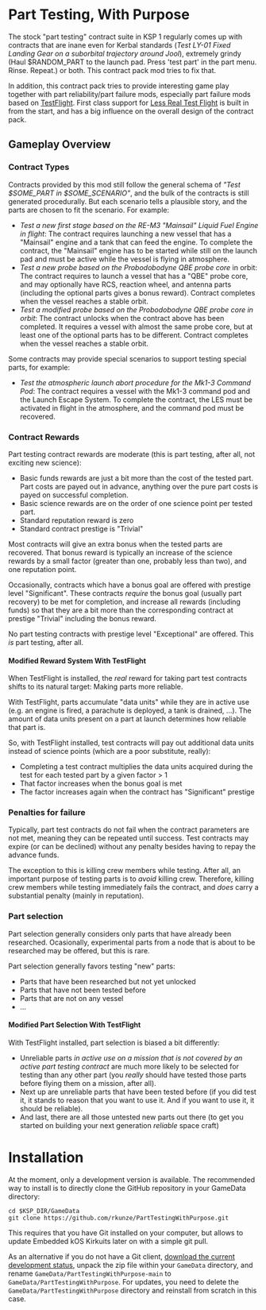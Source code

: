 # Part Testing, With Purpose

The stock "part testing" contract suite in KSP 1 regularly comes up with contracts that are inane even for Kerbal standards (_Test LY-01 Fixed Landing Gear on a suborbital trajectory around Jool_), extremely grindy (Haul $RANDOM_PART to the launch pad. Press 'test part' in the part menu. Rinse. Repeat.) or both. This contract pack mod tries to fix that.

In addition, this contract pack tries to provide interesting game play together with part reliability/part failure mods, especially part failure mods based on [TestFlight](https://forum.kerbalspaceprogram.com/index.php?/topic/99043-122-testflight-v180-01-may-2017-bring-flight-testing-to-ksp/). First class support for [Less Real Test Flight](https://forum.kerbalspaceprogram.com/index.php?/topic/205848-wipv093-less-real-test-flight-testflight-for-stock-and-stockalike-parts-ksp-112x/) is built in from the start, and has a big influence on the overall design of the contract pack.

## Gameplay Overview

### Contract Types

Contracts provided by this mod still follow the general schema of _"Test $SOME_PART in $SOME_SCENARIO"_, and the bulk of the contracts is still generated procedurally. But each scenario tells a plausible story, and the parts are chosen to fit the scenario. For example:

* _Test a new first stage based on the RE-M3 "Mainsail" Liquid Fuel Engine in flight_: The contract requires launching a new vessel that has a "Mainsail" engine and a tank that can feed the engine. To complete the contract, the "Mainsail" engine has to be started while still on the launch pad and must be active while the vessel is flying in atmosphere.
* _Test a new probe based on the Probodobodyne QBE probe core_ in orbit: The contract requires to launch a vessel that has a "QBE" probe core, and may optionally have RCS, reaction wheel, and antenna parts (including the optional parts gives a bonus reward). Contract completes when the vessel reaches a stable orbit.
* _Test a modified probe based on the Probodobodyne QBE probe core in orbit_: The contract unlocks when the contract above has been completed. It requires a vessel with almost the same probe core, but at least one of the optional parts has to be different. Contract completes when the vessel reaches a stable orbit.

Some contracts may provide special scenarios to support testing special parts, for example:
* _Test the atmospheric launch abort procedure for the Mk1-3 Command Pod_: The contract requires a vessel with the Mk1-3 command pod and the Launch Escape System. To complete the contract, the LES must be activated in flight in the atmosphere, and the command pod must be recovered.

### Contract Rewards

Part testing contract rewards are moderate (this is part testing, after all, not exciting new science):
* Basic funds rewards are just a bit more than the cost of the tested part. Part costs are payed out in advance, anything over the pure part costs is payed on successful completion.
* Basic science rewards are on the order of one science point per tested part.
* Standard reputation reward is zero
* Standard contract prestige is "Trivial"

Most contracts will give an extra bonus when the tested parts are recovered. That bonus reward is typically an increase of the science rewards by a small factor (greater than one, probably less than two), and one reputation point.

Occasionally, contracts which have a bonus goal are offered with prestige level "Significant". These contracts _require_ the bonus goal (usually part recovery) to be met for completion, and increase all rewards (including funds) so that they are a bit more than the corresponding contract at prestige "Trivial" including the bonus reward.

No part testing contracts with prestige level "Exceptional" are offered. This _is_ part testing, after all.

#### Modified Reward System With TestFlight

When TestFlight is installed, the _real_ reward for taking part test contracts shifts to its natural target: Making parts more reliable.

With TestFlight, parts accumulate "data units" while they are in active use (e.g. an engine is fired, a parachute is deployed, a tank is drained, ...). The amount of data units present on a part at launch determines how reliable that part is.

So, with TestFlight installed, test contracts will pay out additional data units instead of science points (which are a poor substitute, really): 
* Completing a test contract multiplies the data units acquired during the test for each tested part by a given factor > 1
* That factor increases when the bonus goal is met
* The factor increases again when the contract has "Significant" prestige

### Penalties for failure

Typically, part test contracts do not fail when the contract parameters are not met, meaning they can be repeated until success. Test contracts may expire (or can be declined) without any penalty besides having to repay the advance funds.

The exception to this is killing crew members while testing. After all, an important purpose of testing parts is to _avoid_ killing crew. Therefore, killing crew members while testing immediately fails the contract, and _does_ carry a substantial penalty (mainly in reputation). 

### Part selection

Part selection generally considers only parts that have already been researched. Ocasionally, experimental parts from a node that is about to be researched may be offered, but this is rare.

Part selection generally favors testing "new" parts:
* Parts that have been researched but not yet unlocked
* Parts that have not been tested before
* Parts that are not on any vessel
* ...

#### Modified Part Selection With TestFlight

With TestFlight installed, part selection is biased a bit differently:
* Unreliable parts _in active use on a mission that is not covered by an active part testing contract_ are much more likely to be selected for testing than any other part (you _really_ should have tested those parts before flying them on a mission, after all).
* Next up are unreliable parts that have been tested before (if you did test it, it stands to reason that you want to use it. And if you want to use it, it should be reliable).
* And last, there are all those untested new parts out there (to get you started on building your next generation _reliable_ space craft)

# Installation

At the moment, only a development version is available. The recommended way to install is to directly clone the GitHub repository in your GameData directory:

~~~
cd $KSP_DIR/GameData
git clone https://github.com/rkunze/PartTestingWithPurpose.git
~~~

This requires that you have Git installed on your computer, but allows to update Embedded kOS Kirkuits later on with a simple git pull.

As an alternative if you do not have a Git client, [download the current development status](https://github.com/rkunze/PartTestingWithPurpose/archive/refs/heads/main.zip), unpack the zip file within your `GameData` directory, and rename `GameData/PartTestingWithPurpose-main` to `GameData/PartTestingWithPurpose`. For updates, you need to delete the `GameData/PartTestingWithPurpose` directory and reinstall from scratch in this case.
